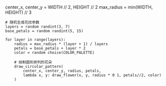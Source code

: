 center_x, center_y = WIDTH // 2, HEIGHT // 2
    max_radius = min(WIDTH, HEIGHT) // 3
    
    # 随机生成花纹参数
    layers = random randint(3, 7)
    base_petals = random randint(5, 15)
    
    for layer in range(layers):
        radius = max_radius * (layer + 1) / layers
        petals = base_petals + layer * 2
        color = random choice(COLOR_PALETTE)
        
        # 绘制圆形排列的花朵
        draw_circular_pattern(
            center_x, center_y, radius, petals,
            lambda x, y: draw_flower(x, y, radius * 0 1, petals//2, color)
        )

